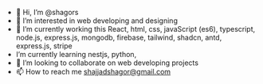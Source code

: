 - 👋 Hi, I’m @shagors
- 👀 I’m interested in web developing and designing
- 🌱 I’m currently working this React, html, css, javaScript (es6), typescript, node.js, express.js, mongodb, firebase, tailwind, shadcn, antd, express.js, stripe
- I’m currently learning nestjs, python,
- 💞️ I’m looking to collaborate on web developing projects
- 📫 How to reach me shajjadshagor@gmail.com

<!---
shagors/shagors is a ✨ special ✨ repository because its `README.md` (this file) appears on your GitHub profile.
You can click the Preview link to take a look at your changes.
--->
